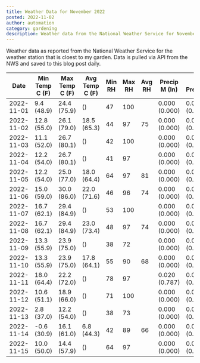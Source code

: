```yaml
---
title: Weather Data for November 2022
posted: 2022-11-02
author: automation
category: gardening
description: Weather data from the National Weather Service for November 2022
---
```


Weather data as reported from the National Weather Service for the weather station 
that is cloest to my garden. Data is pulled via API from the NWS and saved to this 
blog post daily.

|Date|Min Temp C (F)|Max Temp C (F)|Avg Temp C (F)|Min RH|Max RH|Avg RH|Precip M (In)|Avg Precip/Hr|
|---|---|---|---|---|---|---|---|---|
|2022-11-01|9.4 (48.9)|24.4 (75.9)| ()|47|100||0.000 (0.000)|0.000 (0.000)|
|2022-11-02|12.8 (55.0)|26.1 (79.0)|18.5 (65.3)|44|97|75|0.000 (0.000)|0.000 (0.000)|
|2022-11-03|11.1 (52.0)|26.7 (80.1)| ()|42|100||0.000 (0.000)|0.000 (0.000)|
|2022-11-04|12.2 (54.0)|26.7 (80.1)| ()|41|97||0.000 (0.000)|0.000 (0.000)|
|2022-11-05|12.2 (54.0)|25.0 (77.0)|18.0 (64.4)|64|97|81|0.000 (0.000)|0.000 (0.000)|
|2022-11-06|15.0 (59.0)|30.0 (86.0)|22.0 (71.6)|46|96|74|0.000 (0.000)|0.000 (0.000)|
|2022-11-07|16.7 (62.1)|29.4 (84.9)| ()|53|100||0.000 (0.000)|0.000 (0.000)|
|2022-11-08|16.7 (62.1)|29.4 (84.9)|23.0 (73.4)|48|97|74|0.000 (0.000)|0.000 (0.000)|
|2022-11-09|13.3 (55.9)|23.9 (75.0)| ()|38|72||0.000 (0.000)|0.000 (0.000)|
|2022-11-10|13.3 (55.9)|23.9 (75.0)|17.8 (64.1)|55|90|68|0.000 (0.000)|0.000 (0.000)|
|2022-11-11|18.0 (64.4)|22.2 (72.0)| ()|78|97||0.020 (0.787)|0.019 (0.019)|
|2022-11-12|10.6 (51.1)|18.9 (66.0)| ()|71|100||0.000 (0.000)|0.000 (0.000)|
|2022-11-13|2.8 (37.0)|12.2 (54.0)| ()|38|73||0.000 (0.000)|0.000 (0.000)|
|2022-11-14|-0.6 (30.9)|16.1 (61.0)|6.8 (44.3)|42|89|66|0.000 (0.000)|0.000 (0.000)|
|2022-11-15|10.0 (50.0)|14.4 (57.9)| ()|64|97||0.000 (0.000)|0.000 (0.000)|
